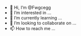 - 👋 Hi, I’m @Fwgcegg
- 👀 I’m interested in ...
- 🌱 I’m currently learning ...
- 💞️ I’m looking to collaborate on ...
- 📫 How to reach me ...

<!---
Fwgcegg/Fwgcegg is a ✨ special ✨ repository because its `README.md` (this file) appears on your GitHub profile.
You can click the Preview link to take a look at your changes.
--->
